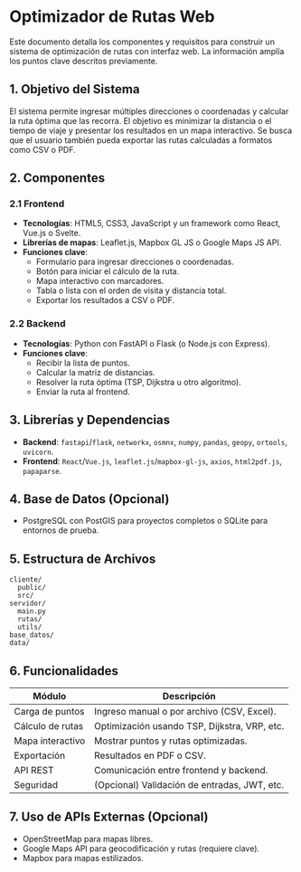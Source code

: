 # Optimizador de Rutas Web

Este documento detalla los componentes y requisitos para construir un sistema de optimización de rutas con interfaz web. La información amplía los puntos clave descritos previamente.

## 1. Objetivo del Sistema

El sistema permite ingresar múltiples direcciones o coordenadas y calcular la ruta óptima que las recorra. El objetivo es minimizar la distancia o el tiempo de viaje y presentar los resultados en un mapa interactivo. Se busca que el usuario también pueda exportar las rutas calculadas a formatos como CSV o PDF.

## 2. Componentes

### 2.1 Frontend

- **Tecnologías**: HTML5, CSS3, JavaScript y un framework como React, Vue.js o Svelte.
- **Librerías de mapas**: Leaflet.js, Mapbox GL JS o Google Maps JS API.
- **Funciones clave**:
  - Formulario para ingresar direcciones o coordenadas.
  - Botón para iniciar el cálculo de la ruta.
  - Mapa interactivo con marcadores.
  - Tabla o lista con el orden de visita y distancia total.
  - Exportar los resultados a CSV o PDF.

### 2.2 Backend

- **Tecnologías**: Python con FastAPI o Flask (o Node.js con Express).
- **Funciones clave**:
  - Recibir la lista de puntos.
  - Calcular la matriz de distancias.
  - Resolver la ruta óptima (TSP, Dijkstra u otro algoritmo).
  - Enviar la ruta al frontend.

## 3. Librerías y Dependencias

- **Backend**: `fastapi`/`flask`, `networkx`, `osmnx`, `numpy`, `pandas`, `geopy`, `ortools`, `uvicorn`.
- **Frontend**: `React`/`Vue.js`, `leaflet.js`/`mapbox-gl-js`, `axios`, `html2pdf.js`, `papaparse`.

## 4. Base de Datos (Opcional)

- PostgreSQL con PostGIS para proyectos completos o SQLite para entornos de prueba.

## 5. Estructura de Archivos

```
cliente/
  public/
  src/
servidor/
  main.py
  rutas/
  utils/
base_datos/
data/
```

## 6. Funcionalidades

| Módulo          | Descripción                                      |
| --------------- | ------------------------------------------------- |
| Carga de puntos | Ingreso manual o por archivo (CSV, Excel).        |
| Cálculo de rutas| Optimización usando TSP, Dijkstra, VRP, etc.      |
| Mapa interactivo| Mostrar puntos y rutas optimizadas.               |
| Exportación     | Resultados en PDF o CSV.                          |
| API REST        | Comunicación entre frontend y backend.            |
| Seguridad       | (Opcional) Validación de entradas, JWT, etc.      |

## 7. Uso de APIs Externas (Opcional)

- OpenStreetMap para mapas libres.
- Google Maps API para geocodificación y rutas (requiere clave).
- Mapbox para mapas estilizados.

